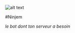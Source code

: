  ![alt text](https://cdn.discordapp.com/attachments/680722996989657122/930211016749486141/127AC4CF-267C-4E91-A67D-EB28BFC1468A.png) 

#Ninjem

*le bot dont ton serveur a besoin*
